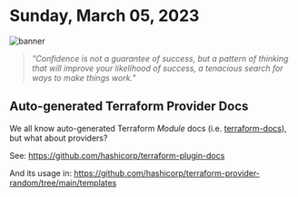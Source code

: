 # Sunday, March 05, 2023
![banner](https://picsum.photos/seed/2023-March-05/500/200)
> _"Confidence is not a guarantee of success, but a pattern of thinking that will improve your likelihood of success, a tenacious search for ways to make things work."_
<!-- START doctoc generated TOC please keep comment here to allow auto update -->
<!-- DON'T EDIT THIS SECTION, INSTEAD RE-RUN doctoc TO UPDATE -->



<!-- END doctoc generated TOC please keep comment here to allow auto update -->

## Auto-generated Terraform Provider Docs

We all know auto-generated Terraform _Module_ docs (i.e. [terraform-docs](https://terraform-docs.io/)), but what about providers?

See: https://github.com/hashicorp/terraform-plugin-docs

And its usage in: https://github.com/hashicorp/terraform-provider-random/tree/main/templates

<!--- TODO: fill me out, if you have time today (above this line)--->
